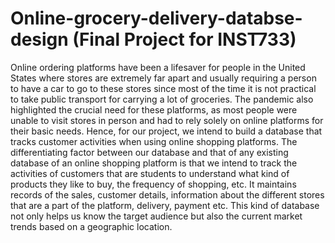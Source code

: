 # Online-grocery-delivery-databse-design (Final Project for INST733)

Online ordering platforms have been a lifesaver for people in the United States where stores are
extremely far apart and usually requiring a person to have a car to go to these stores since most of
the time it is not practical to take public transport for carrying a lot of groceries. The pandemic
also highlighted the crucial need for these platforms, as most people were unable to visit stores in
person and had to rely solely on online platforms for their basic needs. Hence, for our project, we
intend to build a database that tracks customer activities when using online shopping platforms.
The differentiating factor between our database and that of any existing database of an online
shopping platform is that we intend to track the activities of customers that are students to
understand what kind of products they like to buy, the frequency of shopping, etc. It maintains
records of the sales, customer details, information about the different stores that are a part of the
platform, delivery, payment etc. This kind of database not only helps us know the target audience
but also the current market trends based on a geographic location. 
